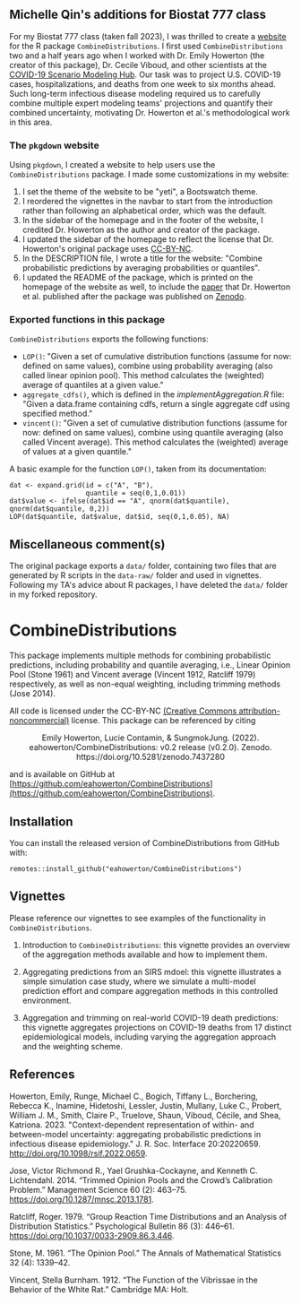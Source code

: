 
## Michelle Qin's additions for Biostat 777 class

For my Biostat 777 class (taken fall 2023), I was thrilled to create a [website](https://github.com/jhu-statprogramming-fall-2023/biostat777-project3-part1-m-qin) for the R package `CombineDistributions`. I first used `CombineDistributions` two and a half years ago when I worked with Dr. Emily Howerton (the creator of this package), Dr. Cecile Viboud, and other scientists at the [COVID-19 Scenario Modeling Hub](https://covid19scenariomodelinghub.org). Our task was to project U.S. COVID-19 cases, hospitalizations, and deaths from one week to six months ahead. Such long-term infectious disease modeling required us to carefully combine multiple expert modeling teams' projections and quantify their combined uncertainty, motivating Dr. Howerton et al.'s methodological work in this area.

### The `pkgdown` website

Using `pkgdown`, I created a website to help users use the `CombineDistributions` package. I made some customizations in my website:

1. I set the theme of the website to be "yeti", a Bootswatch theme.
2. I reordered the vignettes in the navbar to start from the introduction rather than following an alphabetical order, which was the default.
3. In the sidebar of the homepage and in the footer of the website, I credited Dr. Howerton as the author and creator of the package.
4. I updated the sidebar of the homepage to reflect the license that Dr. Howerton's original package uses [CC-BY-NC](http://creativecommons.org/licenses/by-nc/3.0/).
5. In the DESCRIPTION file, I wrote a title for the website: "Combine probabilistic predictions by averaging probabilities or quantiles".
6. I updated the README of the package, which is printed on the homepage of the website as well, to include the [paper](http://doi.org/10.1098/rsif.2022.0659) that Dr. Howerton et al. published after the package was published on [Zenodo](https://doi.org/10.5281/zenodo.7437280).

### Exported functions in this package

`CombineDistributions` exports the following functions:

- `LOP()`: "Given a set of cumulative distribution functions (assume for now: defined on same values), combine using probability averaging (also called linear opinion pool). This method calculates the (weighted) average of quantiles at a given value."
- `aggregate_cdfs()`, which is defined in the *implementAggregation.R* file: "Given a data.frame containing cdfs, return a single aggregate cdf using specified method."
- `vincent()`: "Given a set of cumulative distribution functions  (assume for now: defined on same values), combine using quantile averaging (also called Vincent average). This method calculates the (weighted) average of values at a given quantile."


A basic example for the function `LOP()`, taken from its documentation:  

    dat <- expand.grid(id = c("A", "B"),
                       quantile = seq(0,1,0.01))
    dat$value <- ifelse(dat$id == "A", qnorm(dat$quantile), qnorm(dat$quantile, 0,2))
    LOP(dat$quantile, dat$value, dat$id, seq(0,1,0.05), NA)

## Miscellaneous comment(s)

The original package exports a `data/` folder, containing two files that are generated by R scripts in the `data-raw/` folder and used in vignettes. Following my TA's advice about R packages, I have deleted the `data/` folder in my forked repository.


# CombineDistributions

This package implements multiple methods for combining probabilistic predictions, including probability and quantile averaging, i.e.,   Linear Opinion Pool (Stone 1961) and Vincent average (Vincent 1912, Ratcliff 1979) respectively, as well as non-equal weighting, including trimming methods (Jose 2014). 


All code is licensed under the CC-BY-NC [(Creative Commons attribution-noncommercial)](http://creativecommons.org/licenses/by-nc/3.0/) license. This package can be referenced by citing 

<center> Emily Howerton, Lucie Contamin, & SungmokJung. (2022). eahowerton/CombineDistributions: v0.2 release (v0.2.0). Zenodo. https://doi.org/10.5281/zenodo.7437280 </center>  


and is available on GitHub at [https://github.com/eahowerton/CombineDistributions](https://github.com/eahowerton/CombineDistributions).


## Installation

You can install the released version of CombineDistributions from GitHub with:

    remotes::install_github("eahowerton/CombineDistributions")


## Vignettes
Please reference our vignettes to see examples of the functionality in `CombineDistributions`. 

1. Introduction to `CombineDistributions`: this vignette provides an overview of the aggregation methods available and how to implement them.

2. Aggregating predictions from an SIRS mdoel: this vignette illustrates a simple simulation case study, where we simulate a multi-model prediction effort and compare aggregation methods in this controlled environment. 

3. Aggregation and trimming on real-world COVID-19 death predictions: this vignette aggregates projections on COVID-19 deaths from 17 distinct epidemiological models, including varying the aggregation approach and the weighting scheme.

## References

Howerton, Emily, Runge, Michael C., Bogich, Tiffany L., Borchering, Rebecca K., Inamine, Hidetoshi, Lessler, Justin, Mullany, Luke C., Probert, William J. M., Smith, Claire P., Truelove, Shaun, Viboud, Cécile, and Shea, Katriona. 2023. "Context-dependent representation of within- and between-model uncertainty: aggregating probabilistic predictions in infectious disease epidemiology." J. R. Soc. Interface 20:20220659. http://doi.org/10.1098/rsif.2022.0659.

Jose, Victor Richmond R., Yael Grushka-Cockayne, and Kenneth C. Lichtendahl. 2014. “Trimmed Opinion Pools and the Crowd’s Calibration Problem.” Management Science 60 (2): 463–75. https://doi.org/10.1287/mnsc.2013.1781.

Ratcliff, Roger. 1979. “Group Reaction Time Distributions and an Analysis of Distribution Statistics.” Psychological Bulletin 86 (3): 446–61. https://doi.org/10.1037/0033-2909.86.3.446.

Stone, M. 1961. “The Opinion Pool.” The Annals of Mathematical Statistics 32 (4): 1339–42.

Vincent, Stella Burnham. 1912. “The Function of the Vibrissae in the Behavior of the White Rat.” Cambridge MA: Holt.

